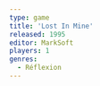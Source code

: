 ```yaml
---
type: game
title: 'Lost In Mine'
released: 1995
editor: MarkSoft
players: 1
genres:
  - Réflexion
---
```

